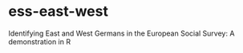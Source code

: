 # ess-east-west
Identifying East and West Germans in the European Social Survey: A demonstration in R
